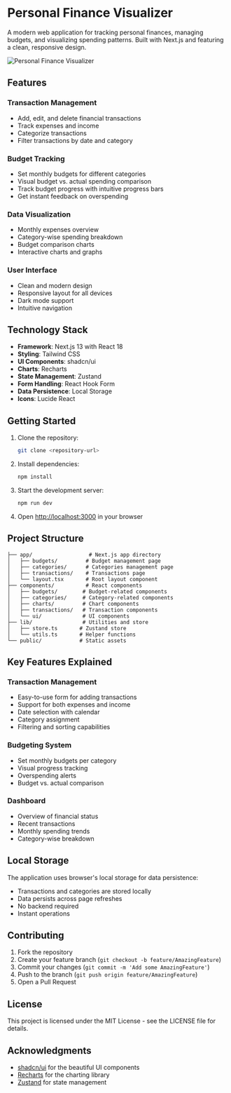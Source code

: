 # Personal Finance Visualizer

A modern web application for tracking personal finances, managing budgets, and visualizing spending patterns. Built with Next.js and featuring a clean, responsive design.

![Personal Finance Visualizer](https://images.pexels.com/photos/53621/calculator-calculation-insurance-finance-53621.jpeg?auto=compress&cs=tinysrgb&w=1260&h=750&dpr=2)

## Features

### Transaction Management
- Add, edit, and delete financial transactions
- Track expenses and income
- Categorize transactions
- Filter transactions by date and category

### Budget Tracking
- Set monthly budgets for different categories
- Visual budget vs. actual spending comparison
- Track budget progress with intuitive progress bars
- Get instant feedback on overspending

### Data Visualization
- Monthly expenses overview
- Category-wise spending breakdown
- Budget comparison charts
- Interactive charts and graphs

### User Interface
- Clean and modern design
- Responsive layout for all devices
- Dark mode support
- Intuitive navigation

## Technology Stack

- **Framework**: Next.js 13 with React 18
- **Styling**: Tailwind CSS
- **UI Components**: shadcn/ui
- **Charts**: Recharts
- **State Management**: Zustand
- **Form Handling**: React Hook Form
- **Data Persistence**: Local Storage
- **Icons**: Lucide React

## Getting Started

1. Clone the repository:
   ```bash
   git clone <repository-url>
   ```

2. Install dependencies:
   ```bash
   npm install
   ```

3. Start the development server:
   ```bash
   npm run dev
   ```

4. Open [http://localhost:3000](http://localhost:3000) in your browser

## Project Structure

```
├── app/                  # Next.js app directory
│   ├── budgets/         # Budget management page
│   ├── categories/      # Categories management page
│   ├── transactions/    # Transactions page
│   └── layout.tsx       # Root layout component
├── components/          # React components
│   ├── budgets/        # Budget-related components
│   ├── categories/     # Category-related components
│   ├── charts/         # Chart components
│   ├── transactions/   # Transaction components
│   └── ui/             # UI components
├── lib/                # Utilities and store
│   ├── store.ts       # Zustand store
│   └── utils.ts       # Helper functions
└── public/            # Static assets
```

## Key Features Explained

### Transaction Management
- Easy-to-use form for adding transactions
- Support for both expenses and income
- Date selection with calendar
- Category assignment
- Filtering and sorting capabilities

### Budgeting System
- Set monthly budgets per category
- Visual progress tracking
- Overspending alerts
- Budget vs. actual comparison

### Dashboard
- Overview of financial status
- Recent transactions
- Monthly spending trends
- Category-wise breakdown

## Local Storage

The application uses browser's local storage for data persistence:
- Transactions and categories are stored locally
- Data persists across page refreshes
- No backend required
- Instant operations

## Contributing

1. Fork the repository
2. Create your feature branch (`git checkout -b feature/AmazingFeature`)
3. Commit your changes (`git commit -m 'Add some AmazingFeature'`)
4. Push to the branch (`git push origin feature/AmazingFeature`)
5. Open a Pull Request

## License

This project is licensed under the MIT License - see the LICENSE file for details.

## Acknowledgments

- [shadcn/ui](https://ui.shadcn.com/) for the beautiful UI components
- [Recharts](https://recharts.org/) for the charting library
- [Zustand](https://github.com/pmndrs/zustand) for state management